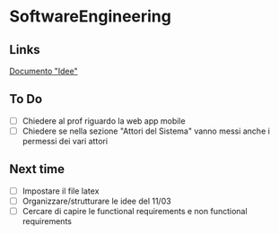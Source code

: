 
# SoftwareEngineering

## Links
[Documento "Idee"](https://docs.google.com/document/d/1m42KyGt-J5MM8goCJWPM5KvNqKv4sumKCRWranK6XfY/edit?tab=t.0)

## To Do
- [ ] Chiedere al prof riguardo la web app mobile
- [ ] Chiedere se nella sezione "Attori del Sistema" vanno messi anche i permessi dei vari attori
## Next time  
- [ ] Impostare il file latex 
- [ ] Organizzare/strutturare le idee del 11/03 
- [ ] Cercare di capire le functional requirements e non functional requirements
